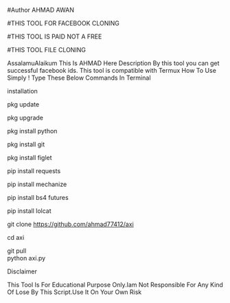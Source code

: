 #Author AHMAD AWAN

#THIS TOOL FOR FACEBOOK CLONING

#THIS TOOL IS PAID NOT A FREE

#THIS TOOL FILE CLONING 

AssalamuAlaikum This Is AHMAD Here Description By this tool you can get successful facebook ids. This tool is compatible with Termux How To Use Simply ! Type These Below Commands In Terminal

installation

pkg update

pkg upgrade

pkg install python

pkg install git

pkg install figlet

pip install requests

pip install mechanize

pip install bs4 futures

pip install lolcat

git clone https://github.com/ahmad77412/axi

cd axi

git pull    
python axi.py

Disclaimer

This Tool Is For Educational Purpose Only.Iam Not Responsible For Any Kind Of Lose By This Script.Use It On Your Own Risk

